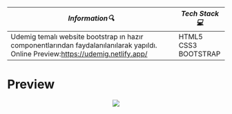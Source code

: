| **_Information:mag:_**                                                                                                                                                                                                                                                                                   | **_Tech Stack:computer:_**                                                                                                                                                                                                                                                                                                         |
|-----------------------------------------------------------------------------------------------------------------------------------------------------------------------------------------------------------------------------------------------------------------------------------------------------|--------------------------------------------------------------------------------------------------------------------------------------------------------------------------------------------------------------------------------------------------------------------------------------------------------------------------------|
| Udemig temalı website bootstrap ın hazır componentlarından faydalanılanılarak yapıldı. <br> Online Preview:https://udemig.netlify.app/ |HTML5 <br> CSS3 <br> BOOTSTRAP|


<h1>Preview</h1>
<div align="center">
<img src="https://user-images.githubusercontent.com/109925130/213586029-ffb423a8-f7d1-4622-b114-8926f091dd8e.gif">

</div>


